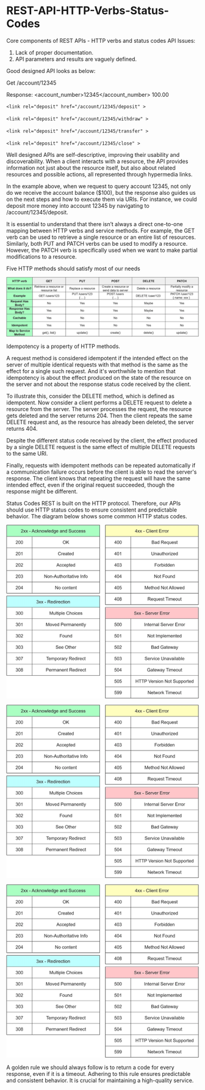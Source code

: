 # REST-API-HTTP-Verbs-Status-Codes
Core components of REST APIs - HTTP verbs and status codes
API Issues:
1. Lack of proper documentation.
2. API parameters and results are vaguely defined.


Good designed API looks as below:

Get /account/12345

Response:
<account>
<account_number>12345</account_number>
    <balance currency="usd">100.00</balance>

    <link rel="deposit" href="/account/12345/deposit" >

    <link rel="deposit" href="/account/12345/withdraw" >

    <link rel="deposit" href="/account/12345/transfer" >

    <link rel="deposit" href="/account/12345/close" >
<account>

Well designed APIs are self-descriptive, improving their usability and discoverability. When a client interacts with a resource, the API provides information not just about the resource itself, but also about related resources and possible actions, all represented through hypermedia links.

In the example above, when we request to query account 12345, not only do we receive the account balance ($100), but the response also guides us on the next steps and how to execute them via URIs. For instance, we could deposit more money into account 12345 by navigating to /account/12345/deposit.

It is essential to understand that there isn’t always a direct one-to-one mapping between HTTP verbs and service methods. For example, the GET verb can be used to retrieve a single resource or an entire list of resources. Similarly, both PUT and PATCH verbs can be used to modify a resource. However, the PATCH verb is specifically used when we want to make partial modifications to a resource. 

Five HTTP methods should satisfy most of our needs

![Alt text](image.png)


Idempotency is a property of HTTP methods.

A request method is considered idempotent if the intended effect on the server of multiple identical requests with that method is the same as the effect for a single such request. And it's worthwhile to mention that idempotency is about the effect produced on the state of the resource on the server and not about the response status code received by the client.

To illustrate this, consider the DELETE method, which is defined as idempotent. Now consider a client performs a DELETE request to delete a resource from the server. The server processes the request, the resource gets deleted and the server returns 204. Then the client repeats the same DELETE request and, as the resource has already been deleted, the server returns 404.

Despite the different status code received by the client, the effect produced by a single DELETE request is the same effect of multiple DELETE requests to the same URI.

Finally, requests with idempotent methods can be repeated automatically if a communication failure occurs before the client is able to read the server's response. The client knows that repeating the request will have the same intended effect, even if the original request succeeded, though the response might be different.

Status Codes
REST is built on the HTTP protocol. Therefore, our APIs should use HTTP status codes to ensure consistent and predictable behavior. The diagram below shows some common HTTP status codes.

![Alt text](image-1.png)

![Alt text](image-2.png)

![Alt text](image-3.png) 



A golden rule we should always follow is to return a code for every response, even if it is a timeout. Adhering to this rule ensures predictable and consistent behavior. It is crucial for maintaining a high-quality service.